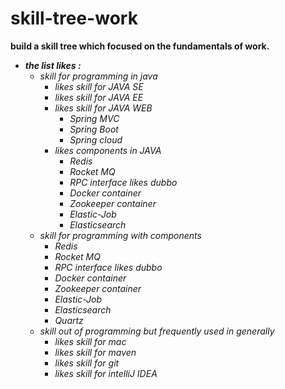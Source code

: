 # skill-tree-work

**build a skill tree which focused on the fundamentals of work.**

- ***the list likes :***   
   - *skill for programming in java*
      - *likes skill for JAVA SE*
      - *likes skill for JAVA EE*
      - *likes skill for JAVA WEB*
         - *Spring MVC*
         - *Spring Boot*
         - *Spring cloud*
      - *likes components in JAVA*
         - *Redis*
         - *Rocket MQ*
         - *RPC interface likes dubbo*
         - *Docker container*
         - *Zookeeper container*
         - *Elastic-Job*
         - *Elasticsearch*
   - *skill for programming with components*
      - *Redis*
      - *Rocket MQ*
      - *RPC interface likes dubbo*
      - *Docker container*
      - *Zookeeper container*
      - *Elastic-Job*
      - *Elasticsearch*
      - *Quartz*
   - *skill out of programming but frequently used in generally*
      - *likes skill for mac*
      - *likes skill for maven*
      - *likes skill for git*
      - *likes skill for intelliJ IDEA*
   
